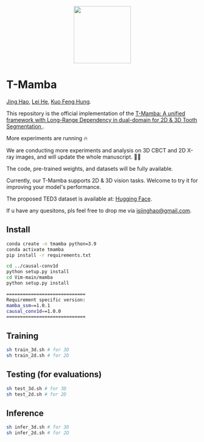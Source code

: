 <p align="center">
  <img src="images/T-Mamba-logo.png" width="150">
</p>


# T-Mamba

[Jing Hao](https://scholar.google.com/citations?user=E8R8c00AAAAJ&hl=zh-CN), [Lei He](), [Kuo Feng Hung](https://scholar.google.com/citations?user=17V5x14AAAAJ&hl=zh-CN).

This repository is the official implementation of the [T-Mamba: A unified framework with Long-Range Dependency in dual-domain for 2D & 3D Tooth Segmentation
](https://arxiv.org/pdf/2404.01065.pdf).

More experiments are running 🔥

We are conducting more experiments and analysis on 3D CBCT and 2D X-ray images, and will update the whole manuscript. 🏃‍♂️

The code, pre-trained weights, and datasets will be fully available.

Currently, our T-Mamba supports 2D & 3D vision tasks. Welcome to try it for improving your model's performance.

The proposed TED3 dataset is available at: [Hugging Face](https://huggingface.co/datasets/Bryceee/TED3).

If u have any quesitons, pls feel free to drop me via isjinghao@gmail.com.

## Install
```sh
conda create -n tmamba python=3.9
conda activate tmamba
pip install -r requirements.txt

cd ../causal-conv1d
python setup.py install
cd Vim-main/mamba
python setup.py install

=============================
Requirement specific version:
mamba_ssm==1.0.1
causal_conv1d==1.0.0
=============================
```

## Training
```sh
sh train_3d.sh # for 3D
sh train_2d.sh # for 2D
```

## Testing (for evaluations)
```sh
sh test_3d.sh # for 3D
sh test_2d.sh # for 2D
```

## Inference
```sh
sh infer_3d.sh # for 3D
sh infer_2d.sh # for 2D
```
